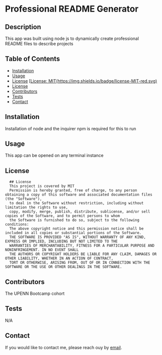 
  # Professional README Generator
  
  ## Description
  This app was built using node js to dynamically create professional README files to describe projects

  ## Table of Contents
  * [Installation](#installation)
  * [Usage](#usage)
  * [License](#license)
  [[License: MIT(https://img.shields.io/badge/license-MIT-red.svg)](https://opensource.org/licenses/MIT)
  * [License](#license)
  * [Contributors](#contributors)
  * [Tests](#tests)
  * [Contact](#contact)
  
  ## Installation
  Installation of node and the inquirer npm is required for this to run

  ## Usage
  This app can be opened on any terminal instance

  ## License
  
      ## License
      This project is covered by MIT
      Permission is hereby granted, free of charge, to any person obtaining a copy of this software and associated documentation files (the "Software"), 
      to deal in the Software without restriction, including without limitation the rights to use, 
      copy, modify, merge, publish, distribute, sublicense, and/or sell copies of the Software, and to permit persons to whom 
      the Software is furnished to do so, subject to the following conditions:
      The above copyright notice and this permission notice shall be included in all copies or substantial portions of the Software.
      THE SOFTWARE IS PROVIDED "AS IS", WITHOUT WARRANTY OF ANY KIND, EXPRESS OR IMPLIED, INCLUDING BUT NOT LIMITED TO THE 
      WARRANTIES OF MERCHANTABILITY, FITNESS FOR A PARTICULAR PURPOSE AND NONINFRINGEMENT. IN NO EVENT SHALL 
      THE AUTHORS OR COPYRIGHT HOLDERS BE LIABLE FOR ANY CLAIM, DAMAGES OR OTHER LIABILITY, WHETHER IN AN ACTION OF CONTRACT, 
      TORT OR OTHERWISE, ARISING FROM, OUT OF OR IN CONNECTION WITH THE SOFTWARE OR THE USE OR OTHER DEALINGS IN THE SOFTWARE.
    

  ## Contributors
  The UPENN Bootcamp cohort

  ## Tests
  N/A

  ## Contact
  If you would like to contact me, please reach ouy by [email](mailto:daniel.westiner@gmail.com).

